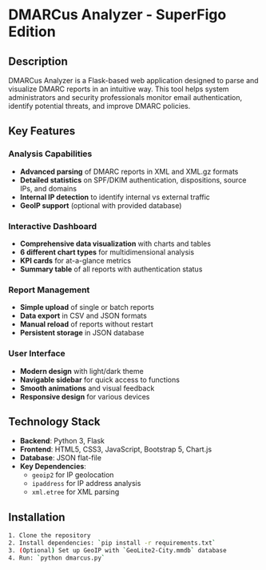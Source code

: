 # DMARCus Analyzer - SuperFigo Edition

## Description

DMARCus Analyzer is a Flask-based web application designed to parse and visualize DMARC reports in an intuitive way. This tool helps system administrators and security professionals monitor email authentication, identify potential threats, and improve DMARC policies.

## Key Features

### Analysis Capabilities
- **Advanced parsing** of DMARC reports in XML and XML.gz formats
- **Detailed statistics** on SPF/DKIM authentication, dispositions, source IPs, and domains
- **Internal IP detection** to identify internal vs external traffic
- **GeoIP support** (optional with provided database)

### Interactive Dashboard
- **Comprehensive data visualization** with charts and tables
- **6 different chart types** for multidimensional analysis
- **KPI cards** for at-a-glance metrics
- **Summary table** of all reports with authentication status

### Report Management
- **Simple upload** of single or batch reports
- **Data export** in CSV and JSON formats
- **Manual reload** of reports without restart
- **Persistent storage** in JSON database

### User Interface
- **Modern design** with light/dark theme
- **Navigable sidebar** for quick access to functions
- **Smooth animations** and visual feedback
- **Responsive design** for various devices

## Technology Stack

- **Backend**: Python 3, Flask
- **Frontend**: HTML5, CSS3, JavaScript, Bootstrap 5, Chart.js
- **Database**: JSON flat-file
- **Key Dependencies**:
  - `geoip2` for IP geolocation
  - `ipaddress` for IP address analysis
  - `xml.etree` for XML parsing

## Installation

```bash
1. Clone the repository
2. Install dependencies: `pip install -r requirements.txt`
3. (Optional) Set up GeoIP with `GeoLite2-City.mmdb` database
4. Run: `python dmarcus.py`
